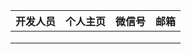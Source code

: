 | 开发人员 | 个人主页 | 微信号 | 邮箱 |
| -------- | ------ | -------- | ---- |
|          |        |          |      |
|          |        |          |      |
|          |        |          |      |

